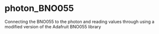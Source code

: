 # photon_BNO055
Connecting the BNO055 to the photon and reading values through using a modified version of the Adafruit BNO055 library
